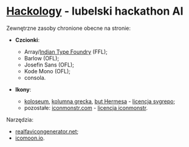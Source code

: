 # [Hackology](https://www.hackology.pl) - lubelski hackathon AI


Zewnętrzne zasoby chronione obecne na stronie:

* **Czcionki**:
    * Array/[Indian Type Foundry](https://www.indiantypefoundry.com) (FFL);
    * Barlow (OFL);
    * Josefin Sans (OFL);
    * Kode Mono (OFL);
    * consola.

* **Ikony**:
    * [koloseum](https://www.svgrepo.com/svg/301851/colosseum-rome), [kolumna grecka](https://www.svgrepo.com/svg/165110/greek-column), [but Hermesa](https://www.svgrepo.com/svg/477703/hermes-shoe) - [licencja svgrepo](https://www.svgrepo.com/page/licensing/);
    * pozostałe: [iconmonstr.com](https://iconmonstr.com) - [licencja iconmonstr](https://iconmonstr.com/license/).

Narzędzia:

* [realfavicongenerator.net](https://realfavicongenerator.net);
* [icomoon.io](https://icomoon.io/app/#/select).